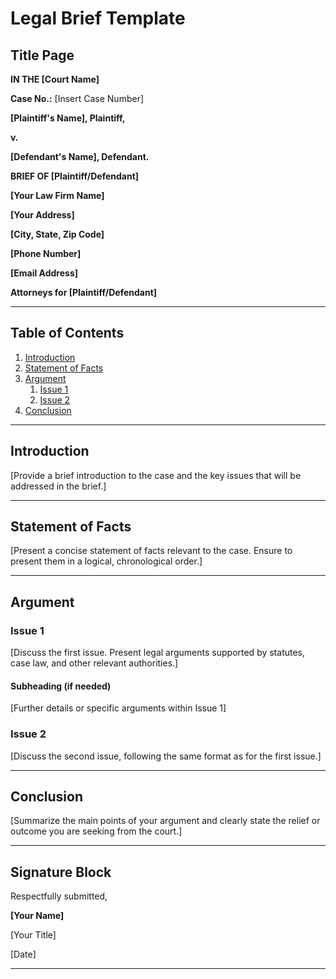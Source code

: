 # Legal Brief Template

## Title Page

**IN THE [Court Name]**

**Case No.:** [Insert Case Number]

**[Plaintiff's Name], Plaintiff,**

**v.**

**[Defendant's Name], Defendant.**

**BRIEF OF [Plaintiff/Defendant]**

**[Your Law Firm Name]**

**[Your Address]**

**[City, State, Zip Code]**

**[Phone Number]**

**[Email Address]**

**Attorneys for [Plaintiff/Defendant]**

---

## Table of Contents

1. [Introduction](#introduction)
2. [Statement of Facts](#statement-of-facts)
3. [Argument](#argument)
   1. [Issue 1](#issue-1)
   2. [Issue 2](#issue-2)
4. [Conclusion](#conclusion)

---

## Introduction

[Provide a brief introduction to the case and the key issues that will be addressed in the brief.]

---

## Statement of Facts

[Present a concise statement of facts relevant to the case. Ensure to present them in a logical, chronological order.]

---

## Argument

### Issue 1

[Discuss the first issue. Present legal arguments supported by statutes, case law, and other relevant authorities.]

#### Subheading (if needed)

[Further details or specific arguments within Issue 1]

### Issue 2

[Discuss the second issue, following the same format as for the first issue.]

---

## Conclusion

[Summarize the main points of your argument and clearly state the relief or outcome you are seeking from the court.]

---

## Signature Block

Respectfully submitted,

**[Your Name]**

[Your Title]

[Date]

---